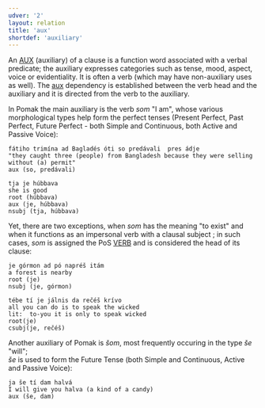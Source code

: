 ```yaml
---
udver: '2'
layout: relation
title: 'aux'
shortdef: 'auxiliary'
---
```



An [AUX]() (auxiliary) of a clause is a function word associated with a verbal predicate; the auxiliary expresses categories such as tense, mood, aspect, voice or evidentiality. It is often a verb (which may have non-auxiliary uses as well). The [aux]() dependency is established between the verb head and the auxiliary and it is directed from the verb to the auxiliary. 

In Pomak the main auxiliary is the verb *som* "I am", whose various morphological types help form the perfect tenses (Present Perfect, Past Perfect, Future Perfect - both Simple and Continuous, both Active and Passive Voice):

~~~ sdparse
fátiho trimína ad Bagladés óti so predávali  pres ádje 
"they caught three (people) from Bangladesh because they were selling without (a) permit"
aux (so, predávali)  
~~~


~~~ sdparse
tja je húbbava 
she is good
root (húbbava)
aux (je, húbbava)
nsubj (tja, húbbava)
~~~

Yet, there are two exceptions, when *som* has the meaning "to exist" and when it functions as an impersonal verb with a clausal subject ; 
in such cases, *som* is assigned the PoS [VERB]() and is considered the head of its clause:


~~~ sdparse
je górmon ad pó napréš itám  
a forest is nearby 
root (je)
nsubj (je, górmon)
~~~


~~~ sdparse
tébe tí je jálnis da rečéš krívo 
all you can do is to speak the wicked 
lit:  to-you it is only to speak wicked 
root(je)
csubj(je, rečéš)
~~~

Another auxiliary of Pomak is *šom*, most frequently occuring in the type *še* "will";  
*še*  is used to form the Future Tense (both Simple and Continuous, Active and Passive Voice):

~~~ sdparse
ja še tí dam halvá 
I will give you halva (a kind of a candy)
aux (še, dam)
~~~
